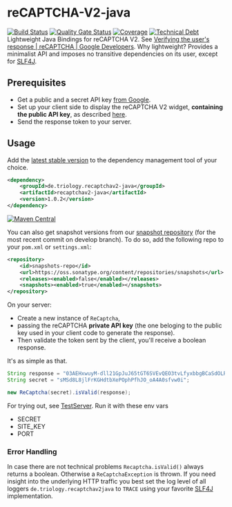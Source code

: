 # reCAPTCHA-V2-java
[![Build Status](https://opensource.triology.de/jenkins/buildStatus/icon?job=triologygmbh-github/reCAPTCHA-V2-java/develop)](https://opensource.triology.de/jenkins/blue/organizations/jenkins/triologygmbh-github%2FreCAPTCHA-V2-java/branches/)
[![Quality Gate Status](https://sonarcloud.io/api/project_badges/measure?project=de.triology.recaptchav2-java%3Arecaptchav2-java&metric=alert_status)](https://sonarcloud.io/dashboard?id=de.triology.recaptchav2-java%3Arecaptchav2-java)
[![Coverage](https://sonarcloud.io/api/project_badges/measure?project=de.triology.recaptchav2-java%3Arecaptchav2-java&metric=coverage)](https://sonarcloud.io/dashboard?id=de.triology.recaptchav2-java%3Arecaptchav2-java)
[![Technical Debt](https://sonarcloud.io/api/project_badges/measure?project=de.triology.recaptchav2-java%3Arecaptchav2-java&metric=sqale_index)](https://sonarcloud.io/dashboard?id=de.triology.recaptchav2-java%3Arecaptchav2-java)
Lightweight Java Bindings for reCAPTCHA V2. See [Verifying the user's response  |  reCAPTCHA  |  Google Developers](https://developers.google.com/recaptcha/docs/verify).
Why lightweight? Provides a minimalist API and imposes no transitive dependencies on its user, except for [SLF4J](https://www.slf4j.org/).

## Prerequisites

* Get a public and a secret API key [from Google](http://www.google.com/recaptcha/admin).
* Set up your client side to display the reCAPTCHA V2 widget, **containing the public API key**, as described [here](https://developers.google.com/recaptcha/docs/display).
* Send the response token to your server.

## Usage

Add the [latest stable version](https://search.maven.org/#search%7Cga%7C1%7Cg%3A%22de.triology.recaptchav2-java%22%20AND%20a%3A%22recaptchav2-java%22) to the dependency management tool of your choice.

```XML
<dependency>
    <groupId>de.triology.recaptchav2-java</groupId>
    <artifactId>recaptchav2-java</artifactId>
    <version>1.0.2</version>
</dependency>
```

[![Maven Central](https://img.shields.io/maven-central/v/de.triology.recaptchav2-java/recaptchav2-java.svg)](https://search.maven.org/#search%7Cga%7C1%7Cg%3A%22de.triology.recaptchav2-java%22%20AND%20a%3A%22recaptchav2-java%22)

You can also get snapshot versions from our [snapshot repository](https://oss.sonatype.org/content/repositories/snapshots/de/triology/recaptchav2-java/recaptchav2-java/) (for the most recent commit on develop branch).
To do so, add the following repo to your `pom.xml` or `settings.xml`:
```xml
<repository>
    <id>snapshots-repo</id>
    <url>https://oss.sonatype.org/content/repositories/snapshots</url>
    <releases><enabled>false</enabled></releases>
    <snapshots><enabled>true</enabled></snapshots>
</repository>
```

On your server:
* Create a new instance of `ReCaptcha`,
* passing the reCAPTCHA **private API key** (the one beloging to the public key used in your client code to generate the response).
* Then validate the token sent by the client, you'll receive a boolean response.

It's as simple as that.

````java
String response = "03AEHxwuyM-dll21GpJuJ65tGT6SVEvQEO3tvLfyxbbgBCaSdOLRQBT4Py-jMjGxplhE1wo7nn7Y6zRNgqUufFTnYDdqzYDTupfZkgx0LppSC3_eBKkODMopBaSBeeGMlt_wzkqWes5tAo34t2LmS0fGdwsE_feGJ_NsrB29NsUNAO78FGyL5DpL7f8K5dnh9Q_6QiN5Qg0MapUEu2w30r-GOI7MfVDMF7qk7wDwbM8uZmoIMn8AenNVKsZY0yEP6ghGVTBhtFvBVaD6jiHXeKztnAX1oLAvPa0jh9sJe20Dwk4jtmuemWKLI";
String secret = "sMSd8L8jlFrKGHdtbXePOphPfhJO_oA4A0sfvw0i";

new ReCaptcha(secret).isValid(response);
````

For trying out, see [TestServer](src/test/java/de/triology/recaptchav2java/TestServer.java).
Run it with these env vars

* SECRET
* SITE_KEY
* PORT

### Error Handling
In case there are not technical problems `Recaptcha.isValid()` always returns a boolean. Otherwise a `ReCaptchaException` is thrown.
If you need insight into the underlying HTTP traffic you best set the log level of all loggers `de.triology.recaptchav2java` to `TRACE` using your favorite [SLF4J](https://www.slf4j.org/) implementation.

